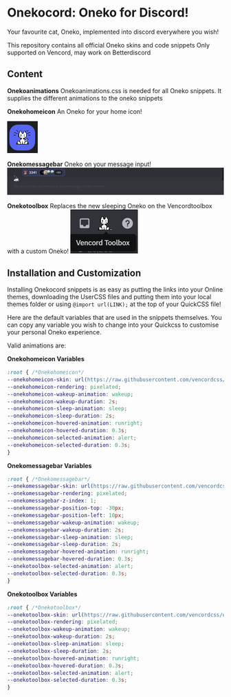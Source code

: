 # Onekocord: Oneko for Discord!

Your favourite cat, Oneko, implemented into discord everywhere you wish!

This repository contains all official Oneko skins and code snippets
Only supported on Vencord, may work on Betterdiscord

## Content
**Onekoanimations**
Onekoanimations.css is needed for all Oneko snippets. It supplies the different animations to the oneko snippets

**Onekohomeicon**
An Oneko for your home icon!

![Alt text](images/Homeicon.png)

**Onekomessagebar**
Oneko on your message input!
![Alt text](images/Messagebar.png)

**Onekotoolbox**
Replaces the new sleeping Oneko on the Vencordtoolbox with a custom Oneko!
![Alt text](images/Toolbox.png)


## Installation and Customization

Installing Onekocord snippets is as easy as putting the links into your Online themes, downloading the UserCSS files and putting them into your local themes folder or using ```@import url(LINK);``` at the top of your QuickCSS file!


Here are the default variables that are used in the snippets themselves. You can copy any variable you wish to change into your Quickcss to customise your personal Oneko experience.

Valid animations are:

**Onekohomeicon Variables**
```css
:root { /*Onekohomeicon*/
--onekohomeicon-skin: url(https://raw.githubusercontent.com/vencordcss/onekocord/main/onekoskins/default.png);
--onekohomeicon-rendering: pixelated;
--onekohomeicon-wakeup-animation: wakeup;
--onekohomeicon-wakeup-duration: 2s;
--onekohomeicon-sleep-animation: sleep;
--onekohomeicon-sleep-duration: 2s;
--onekohomeicon-hovered-animation: runright;
--onekohomeicon-hovered-duration: 0.3s;
--onekohomeicon-selected-animation: alert;
--onekohomeicon-selected-duration: 0.3s;
}
```

**Onekomessagebar Variables**
```css
:root { /*Onekomessagebar*/
--onekomessagebar-skin: url(https://raw.githubusercontent.com/vencordcss/onekocord/main/onekoskins/default.png);
--onekomessagebar-rendering: pixelated;
--onekomessagebar-z-index: 1;
--onekomessagebar-position-top: -30px;
--onekomessagebar-position-left: 10px;
--onekomessagebar-wakeup-animation: wakeup;
--onekomessagebar-wakeup-duration: 2s;
--onekomessagebar-sleep-animation: sleep;
--onekomessagebar-sleep-duration: 2s;
--onekomessagebar-hovered-animation: runright;
--onekomessagebar-hovered-duration: 0.3s;
--onekotoolbox-selected-animation: alert;
--onekotoolbox-selected-duration: 0.3s;
}
```

**Onekotoolbox Variables**
```css
:root { /*Onekotoolbox*/
--onekotoolbox-skin: url(https://raw.githubusercontent.com/vencordcss/onekocord/main/onekoskins/default.png);
--onekotoolbox-rendering: pixelated;
--onekotoolbox-wakeup-animation: wakeup;
--onekotoolbox-wakeup-duration: 2s;
--onekotoolbox-sleep-animation: sleep;
--onekotoolbox-sleep-duration: 2s;
--onekotoolbox-hovered-animation: runright;
--onekotoolbox-hovered-duration: 0.3s;
--onekotoolbox-selected-animation: alert;
--onekotoolbox-selected-duration: 0.3s;
}
```


